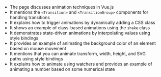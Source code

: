 - The page discusses animation techniques in Vue.js
- It mentions the `<Transition>` and `<TransitionGroup>` components for handling transitions
- It explains how to trigger animations by dynamically adding a CSS class
- It shows an example of class-based animations using the `shake` class
- It demonstrates state-driven animations by interpolating values using style bindings
- It provides an example of animating the background color of an element based on mouse movement
- It mentions that you can animate transform, width, height, and SVG paths using style bindings
- It explains how to animate using watchers and provides an example of animating a number based on some numerical state